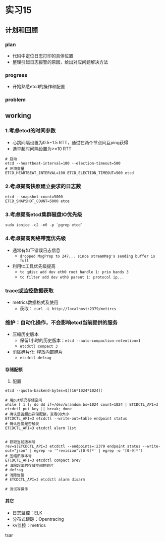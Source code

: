# 实习15

## 计划和回顾

### plan

+ 代码中定位日志打印的具体位置
+ 整理引起日志报警的原因，给出对应问题解决方法

### progress

+ 开始熟悉etcd的操作和配置

### problem

## working

### 1.考虑etcd的时间参数

+ 心跳间隔设置为0.5~1.5 RTT，通过在两个节点间互ping获得
+ 选举超时间隔设置为>=10 RTT

```shell
# 启动
etcd --heartbeat-interval=100 --election-timeout=500
# 环境变量
ETCD_HEARTBEAT_INTERVAL=100 ETCD_ELECTION_TIMEOUT=500 etcd
```

### 2.考虑提高快照建立要求的日志数

```shell
etcd --snapshot-count=5000
ETCD_SNAPSHOT_COUNT=5000 etce
```

### 3.考虑提高etcd集群磁盘IO优先级

```shell
sudo ionice -c2 -n0 -p `pgrep etcd`
```

### 4.考虑提高网络带宽优先级

+ 通常有如下错误日志信息
  + `dropped MsgProp to 247... since streamMsg's sending buffer is full`
+ 利用tc工具优先级提高
  + `tc qdisc add dev eth0 root handle 1: prio bands 3`
  + `tc filter add dev eth0 parent 1: protocol ip...`

### trace或监控数据获取

+ metrics数据格式及使用
  + 获取： `curl -L http://localhost:2379/metircs`

### 维护：自动化操作，不会影响etcd当前提供的服务

+ 压缩历史版本
  + 保留1小时的历史版本：`etcd --auto-compaction-retention=1`
  + `etcdctl compact 3`
+ 消除碎片化: 释放内部碎片
  + `etcdctl defrag`

#### 存储配额

1. 配置

```shell
etcd --quota-backend-bytes=$((16*1024*1024))

# 用put填充存储空间
while [ 1 ]; do dd if=/dev/urandom bs=1024 count=1024 | ETCDCTL_API=3 etcdctl put key || break; done
# 确认是否超出存储配额，查看DB大小
ETCDCTL_API=3 etcdctl --write-out=table endpoint status
# 确认告警是否触发
ETCDCTL_API=3 etcdctl alarm list


# 获取当前版本号
rev=$(ETCDCTL_API=3 etcdctl --endpoints=:2379 endpoint status --write-out="json" | egrep -o '"revision":[0-9]*' | egrep -o '[0-9]*')
# 压缩旧版本号
ETCDCTL_API=3 etcdctl compact $rev
# 消除超出的存储空间的碎片
# defrag
# 消除告警
# ETCDCTL_API=3 etcdctl alarm disarm

# 测试写操作

```

#### 其它

+ 日志监控：ELK
+ 分布式跟踪：Opentracing
+ kv监控：metrics

tsar
